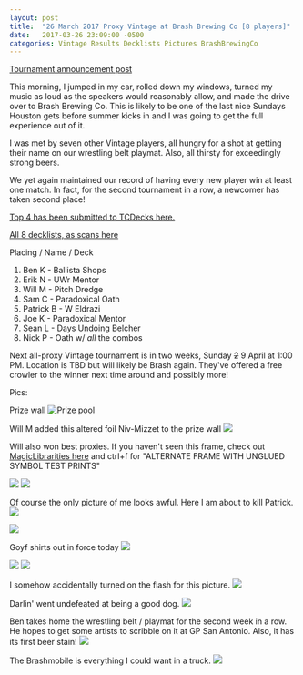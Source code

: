 ```yaml
---
layout: post
title:  "26 March 2017 Proxy Vintage at Brash Brewing Co [8 players]"
date:   2017-03-26 23:09:00 -0500
categories: Vintage Results Decklists Pictures BrashBrewingCo
---
```

[Tournament announcement post](http://themanadrain.com/topic/1063/3-26-17-houston-texas-100-proxy-vintage-at-brash-brewing-co)

This morning, I jumped in my car, rolled down my windows, turned my music as loud as the speakers would reasonably allow, and made the drive over to Brash Brewing Co. This is likely to be one of the last nice Sundays Houston gets before summer kicks in and I was going to get the full experience out of it.

I was met by seven other Vintage players, all hungry for a shot at getting their name on our wrestling belt playmat. Also, all thirsty for exceedingly strong beers.

We yet again maintained our record of having every new player win at least one match. In fact, for the second tournament in a row, a newcomer has taken second place!

[Top 4 has been submitted to TCDecks here.](http://www.tcdecks.net/deck.php?id=22713)

[All 8 decklists, as scans here](http://imgur.com/a/u33Mk)

Placing / Name / Deck

1. Ben K - Ballista Shops
2. Erik N - UWr Mentor
3. Will M - Pitch Dredge
4. Sam C - Paradoxical Oath
5. Patrick B - W Eldrazi
6. Joe K - Paradoxical Mentor
7. Sean L - Days Undoing Belcher
8. Nick P - Oath w/ *all* the combos 

Next all-proxy Vintage tournament is in two weeks, Sunday ~~2~~ 9 April at 1:00 PM. Location is TBD but will likely be Brash again. They've offered a free crowler to the winner next time around and possibly more!

Pics:

Prize wall
![Prize pool](http://i.imgur.com/CiAQ4nj.jpg)

Will M added this altered foil Niv-Mizzet to the prize wall
![](http://i.imgur.com/mvwiCgq.jpg)

Will also won best proxies. If you haven't seen this frame, check out [MagicLibrarities here](http://www.magiclibrarities.net/711-rarities-test-prints-press-checks-and-production-anomalies-english-cards-index.html) and ctrl+f for "ALTERNATE FRAME WITH UNGLUED SYMBOL TEST PRINTS"

![](http://i.imgur.com/Vd5FM6n.jpg)
![](http://i.imgur.com/XywXVs5.jpg)

Of course the only picture of me looks awful. Here I am about to kill Patrick.
![](http://i.imgur.com/B96ODGK.png)

![](http://i.imgur.com/0L0neSA.jpg)

Goyf shirts out in force today
![](http://i.imgur.com/NvXQXb5.jpg)

![](http://i.imgur.com/9z88s9y.jpg)
![](http://i.imgur.com/Y5A83X0.jpg)

I somehow accidentally turned on the flash for this picture.
![](http://i.imgur.com/cTq8anq.jpg)

Darlin' went undefeated at being a good dog.
![](http://i.imgur.com/gQud1yF.jpg)

Ben takes home the wrestling belt / playmat for the second week in a row. He hopes to get some artists to scribble on it at GP San Antonio. Also, it has its first beer stain!
![](http://i.imgur.com/dhE2pNI.jpg)

The Brashmobile is everything I could want in a truck.
![](http://i.imgur.com/QPex9tB.jpg)
